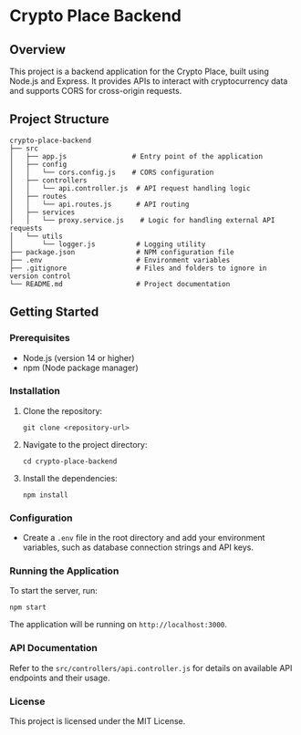 # Crypto Place Backend

## Overview
This project is a backend application for the Crypto Place, built using Node.js and Express. It provides APIs to interact with cryptocurrency data and supports CORS for cross-origin requests.

## Project Structure
```
crypto-place-backend
├── src
│   ├── app.js                # Entry point of the application
│   ├── config
│   │   └── cors.config.js    # CORS configuration
│   ├── controllers
│   │   └── api.controller.js  # API request handling logic
│   ├── routes
│   │   └── api.routes.js      # API routing
│   ├── services
│   │   └── proxy.service.js    # Logic for handling external API requests
│   └── utils
│       └── logger.js          # Logging utility
├── package.json               # NPM configuration file
├── .env                       # Environment variables
├── .gitignore                 # Files and folders to ignore in version control
└── README.md                  # Project documentation
```

## Getting Started

### Prerequisites
- Node.js (version 14 or higher)
- npm (Node package manager)

### Installation
1. Clone the repository:
   ```
   git clone <repository-url>
   ```
2. Navigate to the project directory:
   ```
   cd crypto-place-backend
   ```
3. Install the dependencies:
   ```
   npm install
   ```

### Configuration
- Create a `.env` file in the root directory and add your environment variables, such as database connection strings and API keys.

### Running the Application
To start the server, run:
```
npm start
```
The application will be running on `http://localhost:3000`.

### API Documentation
Refer to the `src/controllers/api.controller.js` for details on available API endpoints and their usage.

### License
This project is licensed under the MIT License.